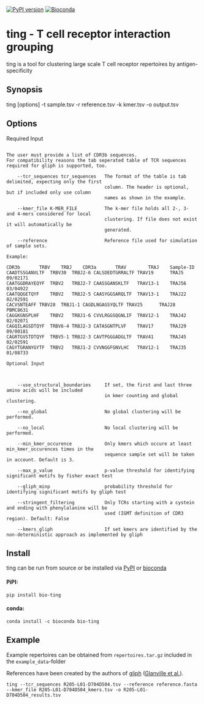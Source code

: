 [![PyPI version](https://badge.fury.io/py/bio-ting.svg)](https://badge.fury.io/py/bio-ting)
[![Bioconda](https://img.shields.io/conda/dn/bioconda/bio-ting.svg?label=Bioconda)](https://bioconda.github.io/recipes/bio-ting/README.html)
# ting - T cell receptor interaction grouping

ting is a tool for clustering large scale T cell receptor repertoires by antigen-specificity

## Synopsis

ting [options] -t sample.tsv -r reference.tsv -k kmer.tsv -o output.tsv

## Options

Required Input
~~~~~~~~~~~~~~

The user must provide a list of CDR3b sequences.
For compatibility reasons the tab seperated table of TCR sequences required for gliph is supported, too.

    --tcr_sequences tcr_sequences   The format of the table is tab delimited, expecting only the first
                                    column. The header is optional, but if included only use column
                                    names as shown in the example.

    --kmer_file K-MER_FILE          The k-mer file holds all 2-, 3- and 4-mers considered for local
                                    clustering. If file does not exist it will automatically be
                                    generated.

    --reference                     Reference file used for simulation of sample sets.

Example:

CDR3b		TRBV	TRBJ	CDR3a		TRAV		TRAJ	Sample-ID
CAADTSSGANVLTF	TRBV30	TRBJ2-6	CALSDEDTGRRALTF	TRAV19		TRAJ5	09/02171
CAATGGDRAYEQYF	TRBV2	TRBJ2-7	CAASSGANSKLTF	TRAV13-1	TRAJ56	03/04922
CAATQQGETQYF	TRBV2	TRBJ2-5	CAASYGGSARQLTF	TRAV13-1	TRAJ22	02/02591
CACVSNTEAFF	TRBV28	TRBJ1-1	CAGDLNGAGSYQLTF	TRAV25		TRAJ28	PBMC8631
CAGGKGNSPLHF	TRBV2	TRBJ1-6	CVVLRGGSQGNLIF	TRAV12-1	TRAJ42	02/02071
CAGQILAGSDTQYF	TRBV6-4	TRBJ2-3	CATASGNTPLVF	TRAV17		TRAJ29	09/00181
CAGRTGVSTDTQYF	TRBV5-1	TRBJ2-3	CAVTPGGGADGLTF	TRAV41		TRAJ45	02/02591
CAGYTGRANYGYTF	TRBV2	TRBJ1-2	CVVNGGFGNVLHC	TRAV12-1	TRAJ35	01/08733

Optional Input



    --use_structural_boundaries     If set, the first and last three amino acids will be included
                                    in kmer counting and global clustering.

    --no_global                     No global clustering will be performed.

    --no_local                      No local clustering will be performed.

    --min_kmer_occurence            Only kmers which occure at least min_kmer_occurences times in the
                                    sequence sample set will be taken in account. Default is 3.
    
    --max_p_value                   p-value threshold for identifying significant motifs by fisher exact test
    
    --gliph_minp                    probability threshold for identifying significant motifs by gliph test

    --stringent_filtering           Only TCRs starting with a cystein and ending with phenylalanine will be
                                    used (IGMT definition of CDR3 region). Default: False
                                    
    --kmers_gliph                   If set kmers are identified by the non-deterministic approach as implemented by gliph

~~~~~~~~~~~~~~

## Install

ting can be run from source or be installed via [PyPI](https://pypi.org/project/bio-ting/) or [bioconda](https://bioconda.github.io/recipes/bio-ting/README.html?highlight=bio-ting#recipe-Recipe%20&#x27;bio-ting&#x27;)

#### PiPI:
    pip install bio-ting

#### conda:
    conda install -c bioconda bio-ting

## Example

Example repertoires can be obtained from `repertoires.tar.gz` included in the `example_data`-folder

References have been created by the authors of [gliph](https://github.com/immunoengineer/gliph) ([Glanville et al.](https://www.ncbi.nlm.nih.gov/pubmed/28636589)).

```
ting --tcr_sequences R205-L01-D704D504.tsv --reference reference.fasta --kmer_file R205-L01-D704D504_kmers.tsv -o R205-L01-D704D504_results.tsv
```
